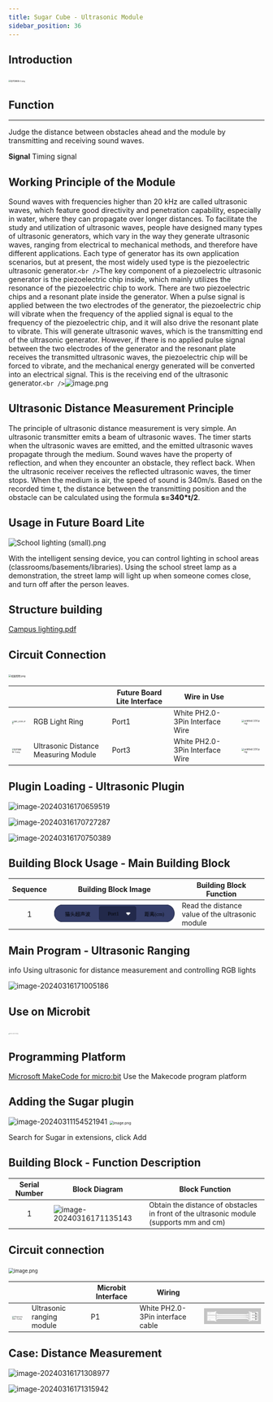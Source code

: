 ```yaml
---
title: Sugar Cube - Ultrasonic Module
sidebar_position: 36
---
```

## Introduction

<img src="https://learn.kittenbot.cn/2024md_pic/1694661592690-67fa06c3-5a08-4075-983b-4bcebf667a97.png" alt="超声波新版-2.png" style="zoom: 25%;" />

## Function

---

Judge the distance between obstacles ahead and the module by transmitting and receiving sound waves.

**Signal**  Timing signal



## Working Principle of the Module

Sound waves with frequencies higher than 20 kHz are called ultrasonic waves, which feature good directivity and penetration capability, especially in water, where they can propagate over longer distances. To facilitate the study and utilization of ultrasonic waves, people have designed many types of ultrasonic generators, which vary in the way they generate ultrasonic waves, ranging from electrical to mechanical methods, and therefore have different applications. Each type of generator has its own application scenarios, but at present, the most widely used type is the piezoelectric ultrasonic generator.`<br />`The key component of a piezoelectric ultrasonic generator is the piezoelectric chip inside, which mainly utilizes the resonance of the piezoelectric chip to work. There are two piezoelectric chips and a resonant plate inside the generator. When a pulse signal is applied between the two electrodes of the generator, the piezoelectric chip will vibrate when the frequency of the applied signal is equal to the frequency of the piezoelectric chip, and it will also drive the resonant plate to vibrate. This will generate ultrasonic waves, which is the transmitting end of the ultrasonic generator. However, if there is no applied pulse signal between the two electrodes of the generator and the resonant plate receives the transmitted ultrasonic waves, the piezoelectric chip will be forced to vibrate, and the mechanical energy generated will be converted into an electrical signal. This is the receiving end of the ultrasonic generator.`<br />`![image.png](https://learn.kittenbot.cn/2024md_pic/1706860900635-982f319c-fe30-4659-b50b-9ce326da76ac.png)

## **Ultrasonic Distance Measurement Principle**

The principle of ultrasonic distance measurement is very simple. An ultrasonic transmitter emits a beam of ultrasonic waves. The timer starts when the ultrasonic waves are emitted, and the emitted ultrasonic waves propagate through the medium. Sound waves have the property of reflection, and when they encounter an obstacle, they reflect back. When the ultrasonic receiver receives the reflected ultrasonic waves, the timer stops. When the medium is air, the speed of sound is 340m/s. Based on the recorded time t, the distance between the transmitting position and the obstacle can be calculated using the formula **s=340*t/2**.

## Usage in Future Board Lite

![School lighting (small).png](https://learn.kittenbot.cn/2024md_pic/1694672698085-a2be02f2-1af4-43dc-a326-14ef440cbaf7.png)



With the intelligent sensing device, you can control lighting in school areas (classrooms/basements/libraries). Using the school street lamp as a demonstration, the street lamp will light up when someone comes close, and turn off after the person leaves.

## **Structure building**

[Campus lighting.pdf](https://www.yuque.com/attachments/yuque/0/2024/pdf/488591/1706860548681-cb1e06cf-6439-43b7-92a7-9bf4b30c6c25.pdf)

## Circuit Connection

<img src="https://learn.kittenbot.cn/2024md_pic/1694744305598-7827dc6c-6cac-4964-8103-5ad749eb47f5.png" alt="校园照明.png" style="zoom: 33%;" />

|                                                              |                                      | Future Board Lite Interface | Wire in Use                     |                                                              |
| ------------------------------------------------------------ | ------------------------------------ | --------------------------- | ------------------------------- | ------------------------------------------------------------ |
| <img src="https://learn.kittenbot.cn/2024md_pic/1694743956158-1282f2e1-dc0d-41c0-869c-58bd3e29ecac.jpeg" alt="IMG_4009.JPG" style="zoom:25%;" /> | RGB Light Ring                       | Port1                       | White PH2.0-3Pin Interface Wire | <img src="https://learn.kittenbot.cn/2024md_pic/1694663456622-fdd52039-7a0c-451f-96a0-feabdc797516.png" alt="untitled.100.png" style="zoom:33%;" /> |
| <img src="https://learn.kittenbot.cn/2024md_pic/1694661592690-67fa06c3-5a08-4075-983b-4bcebf667a97.png" alt="超声波新版-2.png" style="zoom: 25%;" /> | Ultrasonic Distance Measuring Module | Port3                       | White PH2.0-3Pin Interface Wire | <img src="https://learn.kittenbot.cn/2024md_pic/1694663456622-fdd52039-7a0c-451f-96a0-feabdc797516.png" alt="untitled.100.png" style="zoom:33%;" /> |



## Plugin Loading - Ultrasonic Plugin

![image-20240316170659519](https://learn.kittenbot.cn/2024md_pic/image-20240316170659519.png)





![image-20240316170727287](https://learn.kittenbot.cn/2024md_pic/image-20240316170727287.png)





![image-20240316170750389](C:\Users\Administrator\AppData\Roaming\Typora\typora-user-images\image-20240316170750389.png)

## Building Block Usage - Main Building Block

| Sequence | Building Block Image                                         | Building Block Function                          |
| :------: | ------------------------------------------------------------ | ------------------------------------------------ |
|    1     | ![blocksSvg-1694742008468.svg](1694742020589-c98f0526-543a-4647-9c71-153f10265650.svg) | Read the distance value of the ultrasonic module |

## Main Program - Ultrasonic Ranging

info
Using ultrasonic for distance measurement and controlling RGB lights

![image-20240316171005186](https://learn.kittenbot.cn/2024md_pic/image-20240316171005186.png)

## Use on Microbit

<img src="https://learn.kittenbot.cn/2024md_pic/1709112761000-c84282ba-fe71-45c1-8ad4-8e7f6fc4738f.png" alt="Robotbit_compressed.png" style="zoom:10%;" />

## Programming Platform

[Microsoft MakeCode for micro:bit](https://makecode.microbit.org/#editor)  Use the Makecode program platform

## Adding the Sugar plugin



![image-20240311154521941](https://learn.kittenbot.cn/2024md_pic/image-20240311154521941.png)
<img src="https://learn.kittenbot.cn/2024md_pic/1709111641678-73b61119-c29c-4b48-add7-375ce9a15935.png" alt="image.png" style="zoom:50%;" />

Search for Sugar in extensions, click Add

## Building Block - Function Description

| Serial Number | Block Diagram                                                | Block Function                                               |
| :-----------: | ------------------------------------------------------------ | ------------------------------------------------------------ |
|       1       | ![image-20240316171135143](https://learn.kittenbot.cn/2024md_pic/image-20240316171135143.png) | Obtain the distance of obstacles in front of the ultrasonic module (supports mm and cm) |

## Circuit connection

<img src="https://learn.kittenbot.cn/2024md_pic/1709782177840-0303b98a-e042-4522-838f-5e8a3604cd23.png" alt="image.png" style="zoom: 67%;" />

|                                                              |                           | Microbit Interface | Wiring                           |                                                              |
| ------------------------------------------------------------ | ------------------------- | ------------------ | -------------------------------- | ------------------------------------------------------------ |
| <img src="https://learn.kittenbot.cn/2024md_pic/1694661592690-67fa06c3-5a08-4075-983b-4bcebf667a97.png" alt="Ultrasonic new-2.png" style="zoom: 25%;" /> | Ultrasonic ranging module | P1                 | White PH2.0-3Pin interface cable | <img src="1694663456622-fdd52039-7a0c-451f-96a0-feabdc797516.png" alt="untitled.100.png" style="zoom:33%;" /> |

## Case: Distance Measurement



![image-20240316171308977](https://learn.kittenbot.cn/2024md_pic/image-20240316171308977.png)



![image-20240316171315942](https://learn.kittenbot.cn/2024md_pic/image-20240316171315942.png)